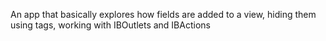 An app that basically explores how fields are added to a view, hiding them using tags, working with IBOutlets and IBActions
